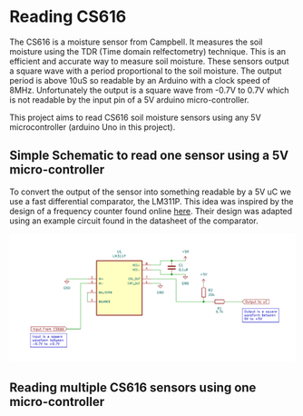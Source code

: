 # Reading CS616

The CS616 is a moisture sensor from Campbell. It measures the soil moisture using the TDR (Time domain relfectometry) technique. 
This is an efficient and accurate way to measure soil moisture. These sensors output a square wave with a period proportional to the soil moisture.
The output period is above 10uS so readable by an Arduino with a clock speed of 8MHz. Unfortunately the output is a square wave from -0.7V to 0.7V which is not readable by the input pin of a 5V arduino micro-controller. 

This project aims to read CS616 soil moisture sensors using any 5V microcontroller (arduino Uno in this project).

## Simple Schematic to read one sensor using a 5V micro-controller
To convert the output of the sensor into something readable by a 5V uC we use a fast differential comparator, the LM311P. This idea was inspired by the design of a frequency counter found online [here](https://www.ee-diary.com/2022/07/high-frequency-counter-with-arduino.html#). Their design was adapted using an example circuit found in the datasheet of the comparator. 

![Comparator circuit](Comparator_circuit.png)


## Reading multiple CS616 sensors using one micro-controller
